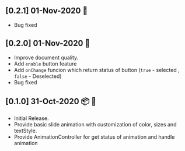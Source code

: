 ## [0.2.1]   01-Nov-2020  :rocket:

* Bug fixed

## [0.2.0]   01-Nov-2020  :rocket:

* Improve document quality.
* Add ```enable``` button feature
* Add ```onChange``` funcion which return status of button (```true``` - selected , ```false``` - Deselected)
* Bug fixed

## [0.1.0]   31-Oct-2020 :package: :rocket:

* Initial Release.
* Provide basic slide animation with customization of color, sizes and textStyle.
* Provide AnimationController for get status of animation and handle animation 

